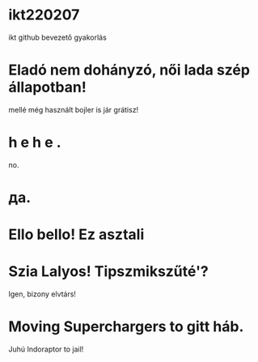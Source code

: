 # ikt220207
ikt github bevezető gyakorlás
# Eladó nem dohányzó, női lada szép állapotban!
mellé még használt bojler is jár grátisz!
# h e h e .
no.
# да.
# Ello bello! Ez asztali
# Szia Lalyos! Tipszmikszűté'?
Igen, bizony elvtárs!
# Moving Superchargers to gitt háb.
Juhú
Indoraptor to jail!
